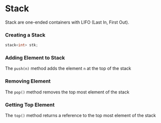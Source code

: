 # Stack

Stack are one-ended containers with LIFO (Last In, First Out).

### Creating a Stack

```cpp
stack<int> stk;
```

### Adding Element to Stack

The `push(n)` method adds the element `n` at the top of the stack

### Removing Element

The `pop()` method removes the top most element of the stack

### Getting Top Element

The `top()` method returns a reference to the top most element of the stack

